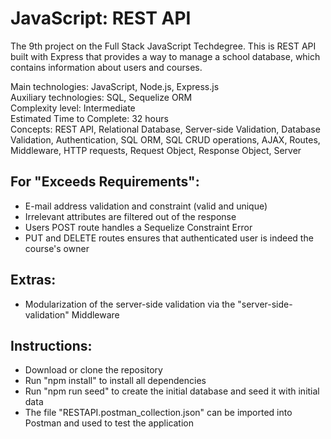 # JavaScript: REST API
 The 9th project on the Full Stack JavaScript Techdegree. This is REST API built with Express that provides a way to manage a school database, which contains information about users and courses.
 
  Main technologies: JavaScript, Node.js, Express.js<br>
  Auxiliary technologies: SQL, Sequelize ORM<br>
  Complexity level: Intermediate<br>
  Estimated Time to Complete: 32 hours<br>
  Concepts: REST API, Relational Database, Server-side Validation, Database Validation, Authentication, SQL ORM, SQL CRUD operations, AJAX, Routes, Middleware, HTTP requests, Request Object, Response Object, Server<br>

## For "Exceeds Requirements":
  - E-mail address validation and constraint (valid and unique)
  - Irrelevant attributes are filtered out of the response
  - Users POST route handles a Sequelize Constraint Error
  - PUT and DELETE routes ensures that authenticated user is indeed the course's owner

## Extras:
  - Modularization of the server-side validation via the "server-side-validation" Middleware

## Instructions:
  - Download or clone the repository
  - Run "npm install" to install all dependencies
  - Run "npm run seed" to create the initial database and seed it with initial data
  - The file "RESTAPI.postman_collection.json" can be imported into Postman and used to test the application